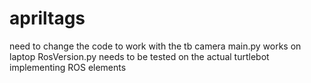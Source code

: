 # apriltags
need to change the code to work with the tb camera
main.py works on laptop
RosVersion.py needs to be tested on the actual turtlebot implementing ROS elements
